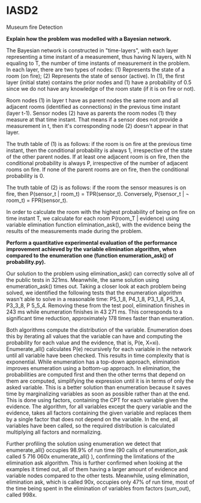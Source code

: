 # IASD2
Museum fire Detection

**Explain how the problem was modelled with a Bayesian network.**

The Bayesian network is constructed in "time-layers", with each layer representing a time instant of a measurement, thus having N layers, with N equaling to T, the number of time instants of measurement in the problem. In each layer, there are two types of nodes: (1) Represents the state of a room (on fire); (2) Represents the state of sensor (active). In (1), the first layer (initial state) contains the prior nodes and (1) have a probability of 0.5 since we do not have any knowledge of the room state (if it is on fire or not).

Room nodes (1) in layer t have as parent nodes the same room and all adjacent rooms (identified as connections) in the previous time instant (layer t-1). Sensor nodes (2) have as parents the room nodes (1) they measure at that time instant. That means if a sensor does not provide a measurement in t, then it's corresponding node (2) doesn't appear in that layer.

The truth table of (1) is as follows: if the room is on fire at the previous time instant, then the conditional probability is always 1, irrespective of the state of the other parent nodes. If at least one adjacent room is on fire, then the conditional probability is always P, irrespective of the number of adjacent rooms on fire. If none of the parent rooms are on fire, then the conditional probability is 0.

The truth table of (2) is as follows: if the room the sensor measures is on fire, then P(sensor_t | room_t) = TPR(sensor_t). Conversely, P(sensor_t | ¬ room_t) = FPR(sensor_t).

In order to calculate the room with the highest probability of being on fire on time instant T, we calculate for each room P(room_T | evidence) using variable elimination function elimination_ask(), with the evidence being the results of the measurements made during the problem.


**Perform a quantitative experimental evaluation of the performance improvement achieved by the variable elimination algorithm, when compared to the enumeration one (function enumeration_ask() of probability.py).**

Our solution to the problem using elimination_ask() can correctly solve all of the public tests in 321ms. Meanwhile, the same solution using enumeration_ask() times out. Taking a closer look at each problem being solved, we identified the following tests that the enumeration algorithm wasn't able to solve in a reasonable time: P5_1_8, P4_1_8, P3_1_8, P5_3_4, P3_3_8, P 5_5_4. Removing these from the test pool, elimination finishes in 243 ms while enumeration finishes in 43 271 ms. This corresponds to a significant time reduction, approximately 178 times faster than enumeration.

Both algorithms compute the distribution of the variable. Enumeration does this by iterating all values that the variable can have and computing the probability for each value and the evidence, that is, P(e, X=xi).  Enumerate_all() calculates P(e) recursively for each variable in the network until all variable have been checked. This results in time complexity that is exponential. While enumeration has a top-down approach, elimination improves enumeration using a bottom-up approach. In elimination, the probabilities are computed first and then the other terms that depend on them are computed, simplifying the expression until it is in terms of only the asked variable. This is a better solution than enumeration because it saves time by marginalizing variables as soon as possible rather than at the end. This is done using factors, containing the CPT for each variable given the evidence. The algorithm, for all variables except the query variable and the evidence, takes all factors containing the given variable and replaces them by a single factor that does not depend on the variable. In the end, all variables have been called, so the required distribution is calculated multiplying all factors and normalizing. 

Further profiling the solution using enumeration we detect that enumerate_all() occupies 98.9% of run time (90 calls of enumeration_ask called 5 716 060x enumerate_all() ), confirming the limitations of the elimination ask algorithm. This is further confirmed when looking at the examples it timed out, all of them having a larger amount of evidence and variable nodes compared to the other tests. Meanwhile, using elimination, elimination ask, which is called 90x, occupies only 47% of run time, most of the time being spent in the elimination of variables from factors (sum_out), called 998x.
